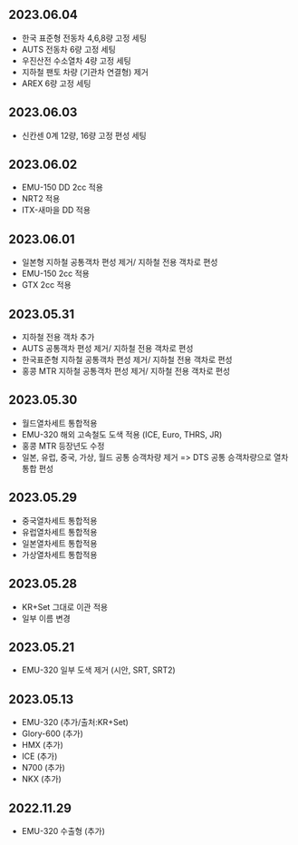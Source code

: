 2023.06.04
-----
* 한국 표준형 전동차 4,6,8량 고정 세팅
* AUTS 전동차 6량 고정 세팅
* 우진산전 수소열차 4량 고정 세팅
* 지하철 팬토 차량 (기관차 연결형) 제거
* AREX 6량 고정 세팅

2023.06.03
-----
* 신칸센 0계 12량, 16량 고정 편성 세팅

2023.06.02
-----
* EMU-150 DD 2cc 적용
* NRT2 적용
* ITX-새마을 DD 적용

2023.06.01
-----
* 일본형 지하철 공통객차 편성 제거/ 지하철 전용 객차로 편성
* EMU-150 2cc 적용
* GTX 2cc 적용

2023.05.31
-----
* 지하철 전용 객차 추가
* AUTS 공통객차 편성 제거/ 지하철 전용 객차로 편성
* 한국표준형 지하철 공통객차 편성 제거/ 지하철 전용 객차로 편성
* 홍콩 MTR 지하철 공통객차 편성 제거/ 지하철 전용 객차로 편성

2023.05.30
-----
* 월드열차세트 통합적용
* EMU-320 해외 고속철도 도색 적용 (ICE, Euro, THRS, JR)
* 홍콩 MTR 등장년도 수정
* 일본, 유럽, 중국, 가상, 월드 공통 승객차량 제거 => DTS 공통 승객차량으로 열차 통합 편성

2023.05.29
----
* 중국열차세트 통합적용
* 유럽열차세트 통합적용
* 일본열차세트 통합적용
* 가상열차세트 통합적용

2023.05.28
-----
* KR+Set 그대로 이관 적용
* 일부 이름 변경

2023.05.21
-----
* EMU-320 일부 도색 제거 (시안, SRT, SRT2)

2023.05.13
-----
* EMU-320 (추가/출처:KR+Set)
* Glory-600 (추가)
* HMX (추가)
* ICE (추가)
* N700 (추가)
* NKX (추가)

2022.11.29
-----
* EMU-320 수출형 (추가)